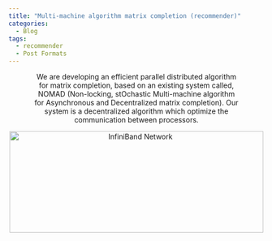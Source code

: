 ```yaml
---
title: "Multi-machine algorithm matrix completion (recommender)"
categories:
  - Blog
tags:
  - recommender
  - Post Formats
---
```


<p align="center" style="font-size: 14px; width: 80%; margin: auto;">
We are developing an efficient parallel distributed algorithm for matrix completion, based on an existing system called, NOMAD (Non-locking, stOchastic Multi-machine algorithm for Asynchronous and Decentralized matrix completion). 
Our system is a decentralized algorithm which optimize the communication between processors.
</p>


<p align="center">
  <img src="/assets/images/nomad.jpg" alt="InfiniBand Network"  width="500" height="200" />
</p>


